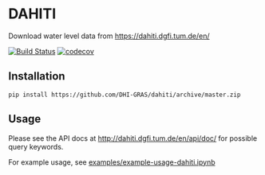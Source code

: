 # DAHITI

Download water level data from https://dahiti.dgfi.tum.de/en/

[![Build Status](https://travis-ci.org/DHI-GRAS/dahiti.svg?branch=master)](https://travis-ci.org/DHI-GRAS/dahiti) [![codecov](https://codecov.io/gh/DHI-GRAS/dahiti/branch/master/graph/badge.svg)](https://codecov.io/gh/DHI-GRAS/dahiti)

## Installation

```
pip install https://github.com/DHI-GRAS/dahiti/archive/master.zip
```

## Usage

Please see the API docs at http://dahiti.dgfi.tum.de/en/api/doc/ for possible query keywords.

For example usage, see [examples/example-usage-dahiti.ipynb](https://github.com/DHI-GRAS/dahiti/blob/master/examples/example-usage-dahiti.ipynb)
